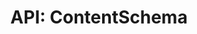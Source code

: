 ---
comment: "/**\n * Schema for content nodes\n *\n * @memberof HashBrown.Common.Models\n */"
meta:
    range:
        - 126
        - 1188
    filename: ContentSchema.js
    lineno: 10
    columnno: 0
    path: /home/mrzapp/Development/Web/hashbrown-cms/src/Common/Models
    code:
        id: astnode100046464
        name: ContentSchema
        type: ClassDeclaration
        paramnames:
            - properties
classdesc: 'Schema for content nodes'
memberof: HashBrown.Common.Models
name: ContentSchema
longname: HashBrown.Common.Models.ContentSchema
kind: class
scope: static
params: []
methods:
    -
        comment: "/**\n     * Checks the format of the params\n     *\n     * @params {Object} params\n     *\n     * @returns {Object} Params\n     */"
        meta:
            range:
                - 713
                - 914
            filename: ContentSchema.js
            lineno: 34
            columnno: 4
            path: /home/mrzapp/Development/Web/hashbrown-cms/src/Common/Models
            code:
                id: astnode100046535
                name: ContentSchema.paramsCheck
                type: MethodDefinition
                paramnames:
                    - params
            vars:
                "": null
        description: 'Checks the format of the params'
        tags:
            -
                originalTitle: params
                title: params
                text: '{Object} params'
                value: '{Object} params'
        returns:
            -
                type:
                    names:
                        - Object
                description: Params
        name: paramsCheck
        longname: HashBrown.Common.Models.ContentSchema.paramsCheck
        kind: function
        memberof: HashBrown.Common.Models.ContentSchema
        scope: static
        params: []
    -
        comment: "/**\n     * Checks whether a tab is the default one\n     *\n     * @param {String} tabId\n     *\n     * @returns {Boolean} Is the tab default\n     */"
        meta:
            range:
                - 1071
                - 1186
            filename: ContentSchema.js
            lineno: 48
            columnno: 4
            path: /home/mrzapp/Development/Web/hashbrown-cms/src/Common/Models
            code:
                id: astnode100046574
                name: 'ContentSchema#isDefaultTab'
                type: MethodDefinition
                paramnames:
                    - tabId
            vars:
                "": null
        description: 'Checks whether a tab is the default one'
        params:
            -
                type:
                    names:
                        - String
                name: tabId
        returns:
            -
                type:
                    names:
                        - Boolean
                description: 'Is the tab default'
        name: isDefaultTab
        longname: 'HashBrown.Common.Models.ContentSchema#isDefaultTab'
        kind: function
        memberof: HashBrown.Common.Models.ContentSchema
        scope: instance
shortname: ContentSchema
layout: docPage
permalink: /docs/hashbrown/common/models/contentschema/
title: 'API: ContentSchema'
description: 'Schema for content nodes'

---
